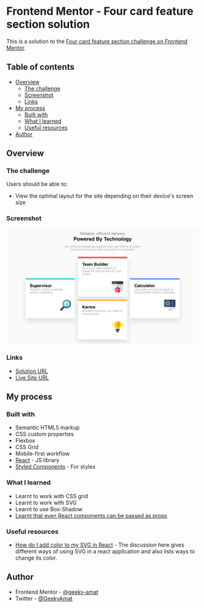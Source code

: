 # Frontend Mentor - Four card feature section solution

This is a solution to the [Four card feature section challenge on Frontend Mentor](https://www.frontendmentor.io/challenges/four-card-feature-section-weK1eFYK).

## Table of contents

- [Overview](#overview)
  - [The challenge](#the-challenge)
  - [Screenshot](#screenshot)
  - [Links](#links)
- [My process](#my-process)
  - [Built with](#built-with)
  - [What I learned](#what-i-learned)
  - [Useful resources](#useful-resources)
- [Author](#author)

## Overview

### The challenge

Users should be able to:

- View the optimal layout for the site depending on their device's screen size

### Screenshot

![](./screenshot_desktop.png)


### Links

- [Solution URL](https://github.com/geeky-amat/four-card-feature-section-master)
- [Live Site URL](https://geeky-amat.github.io/four-card-feature-section-master/)

## My process

### Built with

- Semantic HTML5 markup
- CSS custom properties
- Flexbox
- CSS Grid
- Mobile-first workflow
- [React](https://reactjs.org/) - JS library
- [Styled Components](https://styled-components.com/) - For styles

### What I learned

- Learnt to work with CSS grid
- Learnt to work with SVG
- Learnt to use Box-Shadow
- [Learnt that even React components can be passed as props](https://reactjs.org/docs/composition-vs-inheritance.html)

### Useful resources

- [How do I add color to my SVG in React](https://stackoverflow.com/questions/54519654/how-do-i-add-color-to-my-svg-image-in-react) - The discussion here gives different ways of using SVG in a react application and also lists ways to change its color.

## Author

- Frontend Mentor - [@geeky-amat](https://www.frontendmentor.io/profile/geeky-amat)
- Twitter - [@GeekyAmat](https://www.twitter.com/GeekyAmat)